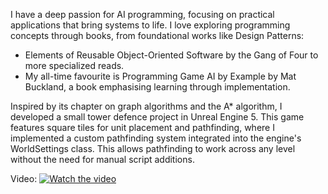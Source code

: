 I have a deep passion for AI programming, focusing on practical applications that bring systems to life.
I love exploring programming concepts through books, from foundational works like Design Patterns: 
- Elements of Reusable Object-Oriented Software by the Gang of Four to more specialized reads.
- My all-time favourite is Programming Game AI by Example by Mat Buckland, a book emphasising learning through implementation.

Inspired by its chapter on graph algorithms and the A* algorithm, I developed a small tower defence project in Unreal Engine 5. 
This game features square tiles for unit placement and pathfinding, where I implemented a custom pathfinding system integrated into the engine's WorldSettings class. 
This allows pathfinding to work across any level without the need for manual script additions.

Video:
[![Watch the video](https://img.youtube.com/vi/v-Gn-4eGuCI/maxresdefault.jpg)](https://youtu.be/v-Gn-4eGuCI)
